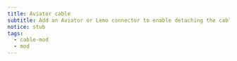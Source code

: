 ```yaml
---
title: Aviator cable
subtitle: Add an Aviator or Lemo connector to enable detaching the cable without opening the controller.
notice: stub
tags:
  - cable-mod
  - mod
---
```

